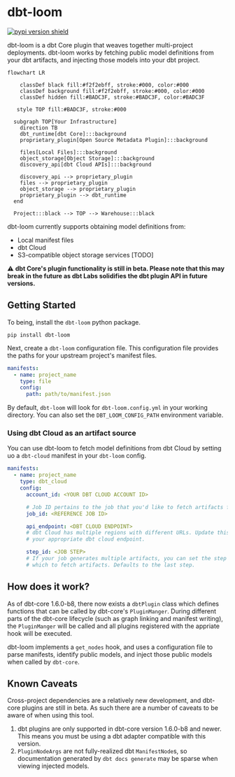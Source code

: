 # dbt-loom

[![pypi version shield](https://img.shields.io/pypi/v/dbt-loom)](https://img.shields.io/pypi/v/dbt-loom)

dbt-loom is a dbt Core plugin that weaves together multi-project deployments. dbt-loom works by fetching public model definitions from your dbt artifacts, and injecting those models into your dbt project.

```mermaid
flowchart LR

    classDef black fill:#f2f2ebff, stroke:#000, color:#000
    classDef background fill:#f2f2ebff, stroke:#000, color:#000
    classDef hidden fill:#BADC3F, stroke:#BADC3F, color:#BADC3F

   style TOP fill:#BADC3F, stroke:#000

  subgraph TOP[Your Infrastructure]
    direction TB
    dbt_runtime[dbt Core]:::background
    proprietary_plugin[Open Source Metadata Plugin]:::background

    files[Local Files]:::background
    object_storage[Object Storage]:::background
    discovery_api[dbt Cloud APIs]:::background

    discovery_api --> proprietary_plugin
    files --> proprietary_plugin
    object_storage --> proprietary_plugin
    proprietary_plugin --> dbt_runtime
  end

  Project:::black --> TOP --> Warehouse:::black
```

dbt-loom currently supports obtaining model definitions from:

- Local manifest files
- dbt Cloud
- S3-compatible object storage services [TODO]

:warning: **dbt Core's plugin functionality is still in beta. Please note that this may break in the future as dbt Labs solidifies the dbt plugin API in future versions.**

## Getting Started

To being, install the `dbt-loom` python package.

```console
pip install dbt-loom
```

Next, create a `dbt-loom` configuration file. This configuration file provides the paths for your
upstream project's manifest files.

```yaml
manifests:
  - name: project_name
    type: file
    config:
      path: path/to/manifest.json
```

By default, `dbt-loom` will look for `dbt-loom.config.yml` in your working directory. You can also set the
`DBT_LOOM_CONFIG_PATH` environment variable.

### Using dbt Cloud as an artifact source

You can use dbt-loom to fetch model definitions from dbt Cloud by setting uo a `dbt-cloud` manifest in your `dbt-loom` config.

```yaml
manifests:
  - name: project_name
    type: dbt_cloud
    config:
      account_id: <YOUR DBT CLOUD ACCOUNT ID>

      # Job ID pertains to the job that you'd like to fetch artifacts from
      job_id: <REFERENCE JOB ID>

      api_endpoint: <DBT CLOUD ENDPOINT>
      # dbt Cloud has multiple regions with different URLs. Update this to
      # your appropriate dbt cloud endpoint.

      step_id: <JOB STEP>
      # If your job generates multiple artifacts, you can set the step from
      # which to fetch artifacts. Defaults to the last step.
```

## How does it work?

As of dbt-core 1.6.0-b8, there now exists a `dbtPlugin` class which defines functions that can
be called by dbt-core's `PluginManger`. During different parts of the dbt-core lifecycle (such as graph linking and
manifest writing), the `PluginManger` will be called and all plugins registered with the appriate hook will be executed.

dbt-loom implements a `get_nodes` hook, and uses a configuration file to parse manifests, identify public models, and
inject those public models when called by `dbt-core`.

## Known Caveats

Cross-project dependencies are a relatively new development, and dbt-core plugins
are still in beta. As such there are a number of caveats to be aware of when using
this tool.

1. dbt plugins are only supported in dbt-core version 1.6.0-b8 and newer. This means you must be using a dbt adapter
   compatible with this version.
2. `PluginNodeArgs` are not fully-realized dbt `ManifestNode`s, so documentation generated by `dbt docs generate` may
   be sparse when viewing injected models.
